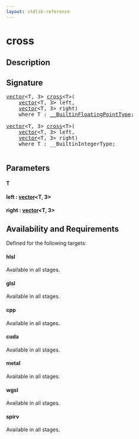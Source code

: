 ```yaml
---
layout: stdlib-reference
---
```


# cross

## Description





## Signature 

<pre>
<a href="/stdlib-reference/types/vector/index" class="code_type">vector</a>&lt;T, 3&gt; <a href="/stdlib-reference/global-decls/cross">cross</a>&lt;T&gt;(
    <a href="/stdlib-reference/types/vector/index" class="code_type">vector</a>&lt;T, 3&gt; <span class='code_param'>left</span>,
    <a href="/stdlib-reference/types/vector/index" class="code_type">vector</a>&lt;T, 3&gt; <span class='code_param'>right</span>)
    <span class='code_keyword'>where</span> T : <a href="/stdlib-reference/interfaces/BuiltinFloatingPointType/index" class="code_type">__BuiltinFloatingPointType</a>;

<a href="/stdlib-reference/types/vector/index" class="code_type">vector</a>&lt;T, 3&gt; <a href="/stdlib-reference/global-decls/cross">cross</a>&lt;T&gt;(
    <a href="/stdlib-reference/types/vector/index" class="code_type">vector</a>&lt;T, 3&gt; <span class='code_param'>left</span>,
    <a href="/stdlib-reference/types/vector/index" class="code_type">vector</a>&lt;T, 3&gt; <span class='code_param'>right</span>)
    <span class='code_keyword'>where</span> T : __BuiltinIntegerType;

</pre>

## Parameters

#### T
#### left  : [vector](/stdlib-reference/types/vector/index)\<T, 3\>
#### right  : [vector](/stdlib-reference/types/vector/index)\<T, 3\>

## Availability and Requirements

Defined for the following targets:

#### hlsl
Available in all stages.

#### glsl
Available in all stages.

#### cpp
Available in all stages.

#### cuda
Available in all stages.

#### metal
Available in all stages.

#### wgsl
Available in all stages.

#### spirv
Available in all stages.



